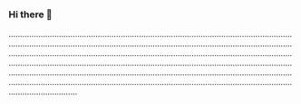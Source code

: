 ### Hi there 👋

......................................................................................................................................................................................................................................................................................................................................................................................................................................................................................................................................................................................................................................................................................................................................................................................................